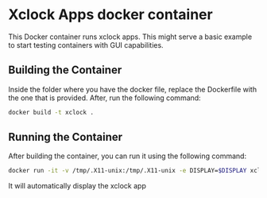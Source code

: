 # Xclock Apps docker container

This Docker container runs xclock apps. This might serve a basic example to start testing containers with GUI capabilities.

## Building the Container

Inside the folder where you have the docker file, replace the Dockerfile with the one that is provided. After, run the following command:

```bash
docker build -t xclock .
```

## Running the Container

After building the container, you can run it using the following command:

```bash
docker run -it -v /tmp/.X11-unix:/tmp/.X11-unix -e DISPLAY=$DISPLAY xclock
```
It will automatically display the xclock app
